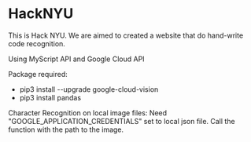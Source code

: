 # HackNYU

This is Hack NYU.
We are aimed to created a website that do hand-write code recognition.


Using MyScript API and Google Cloud API

Package required: 
- pip3 install --upgrade google-cloud-vision
- pip3 install pandas



Character Recognition on local image files:
Need "GOOGLE_APPLICATION_CREDENTIALS" set to local json file.
Call the function with the path to the image. 
